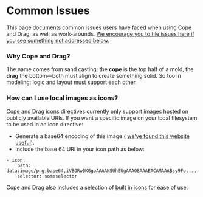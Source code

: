 # Common Issues

This page documents common issues users have faced when using Cope and Drag, as well as work-arounds.
[We encourage you to file issues here if you see something not addressed below.](https://github.com/sidprasad/copeanddrag/issues)


### Why Cope and Drag?

The name comes from sand casting: the **cope** is the top half of a mold, 
the **drag** the bottom—both must align to create something solid. 
So too in modeling: logic and layout must support each other.


### How can I use local images as icons?

Cope and Drag icons directives currently only support images hosted on publicly available URIs.
If you want a specific image on your local filesystem to be used in an icon directive:

- Generate a base64 encoding of this image ( [we've found this website useful](https://www.base64-image.de/)).
- Include the base 64 URI in your icon path as below:

```
- icon:
    path: data:image/png;base64,iVBORw0KGgoAAAANSUhEUgAAAO8AAAEACAMAAABsy9Fo....
    selector: someselector
```
Cope and Drag also includes a selection of [built in icons](bundledicons.md) for ease of use.